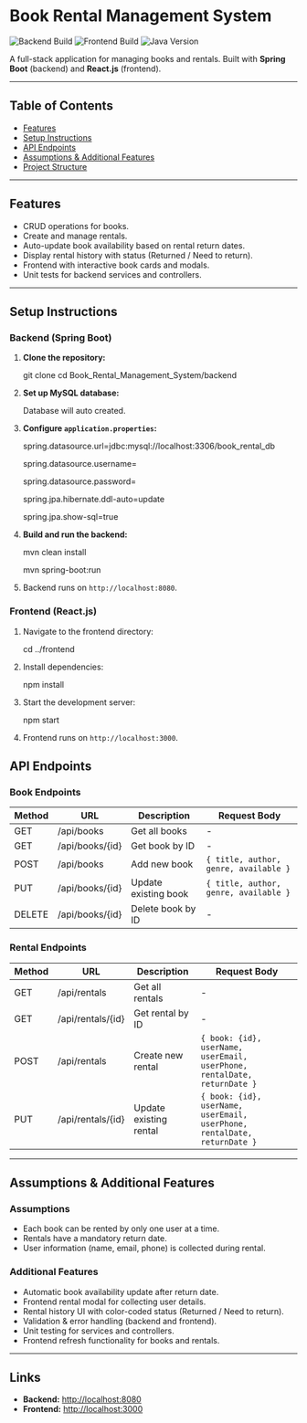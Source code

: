 
# Book Rental Management System

![Backend Build](https://img.shields.io/badge/backend-SpringBoot-blue)
![Frontend Build](https://img.shields.io/badge/frontend-React-green)
![Java Version](https://img.shields.io/badge/java-17-orange)


A full-stack application for managing books and rentals. Built with **Spring Boot** (backend) and **React.js** (frontend).

---

## Table of Contents

- [Features](#features)
- [Setup Instructions](#setup-instructions)
- [API Endpoints](#api-endpoints)
- [Assumptions & Additional Features](#assumptions--additional-features)
- [Project Structure](#project-structure)

---

## Features

- CRUD operations for books.
- Create and manage rentals.
- Auto-update book availability based on rental return dates.
- Display rental history with status (Returned / Need to return).
- Frontend with interactive book cards and modals.
- Unit tests for backend services and controllers.

---

## Setup Instructions

### Backend (Spring Boot)

1. **Clone the repository:**
   
   git clone <repo-url>
   cd Book_Rental_Management_System/backend

2. **Set up MySQL database:**

   Database will auto created.
  

3. **Configure `application.properties`:**

   spring.datasource.url=jdbc:mysql://localhost:3306/book_rental_db
   
   spring.datasource.username=<your-username>
   
   spring.datasource.password=<your-password>
   
   spring.jpa.hibernate.ddl-auto=update
   
   spring.jpa.show-sql=true
   

5. **Build and run the backend:**

   
   mvn clean install
   
   mvn spring-boot:run
  

7. Backend runs on `http://localhost:8080`.



### Frontend (React.js)

1. Navigate to the frontend directory:

   
   cd ../frontend
  

2. Install dependencies:

  
   npm install
  

3. Start the development server:

   
   npm start
  

4. Frontend runs on `http://localhost:3000`.



## API Endpoints

### Book Endpoints

| Method | URL             | Description          | Request Body                          |
| ------ | --------------- | -------------------- | ------------------------------------- |
| GET    | /api/books      | Get all books        | -                                     |
| GET    | /api/books/{id} | Get book by ID       | -                                     |
| POST   | /api/books      | Add new book         | `{ title, author, genre, available }` |
| PUT    | /api/books/{id} | Update existing book | `{ title, author, genre, available }` |
| DELETE | /api/books/{id} | Delete book by ID    | -                                     |

### Rental Endpoints

| Method | URL               | Description            | Request Body                                                             |
| ------ | ----------------- | ---------------------- | ------------------------------------------------------------------------ |
| GET    | /api/rentals      | Get all rentals        | -                                                                        |
| GET    | /api/rentals/{id} | Get rental by ID       | -                                                                        |
| POST   | /api/rentals      | Create new rental      | `{ book: {id}, userName, userEmail, userPhone, rentalDate, returnDate }` |
| PUT    | /api/rentals/{id} | Update existing rental | `{ book: {id}, userName, userEmail, userPhone, rentalDate, returnDate }` |

---

## Assumptions & Additional Features

### Assumptions

* Each book can be rented by only one user at a time.
* Rentals have a mandatory return date.
* User information (name, email, phone) is collected during rental.

### Additional Features

* Automatic book availability update after return date.
* Frontend rental modal for collecting user details.
* Rental history UI with color-coded status (Returned / Need to return).
* Validation & error handling (backend and frontend).
* Unit testing for services and controllers.
* Frontend refresh functionality for books and rentals.

---

## Links

* **Backend:** [http://localhost:8080](http://localhost:8080)
* **Frontend:** [http://localhost:3000](http://localhost:3000)


 
